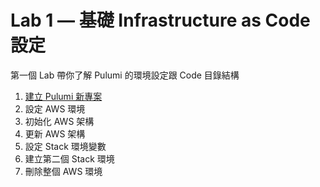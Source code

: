 # Lab 1 — 基礎 Infrastructure as Code 設定

第一個 Lab 帶你了解 Pulumi 的環境設定跟 Code 目錄結構

1. [建立 Pulumi 新專案](./01-create-new-project.md)
2. 設定 AWS 環境
3. 初始化 AWS 架構
4. 更新 AWS 架構
5. 設定 Stack 環境變數
6. 建立第二個 Stack 環境
7. 刪除整個 AWS 環境
